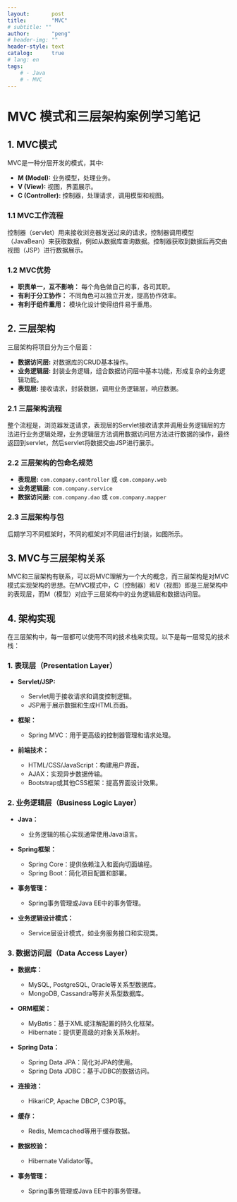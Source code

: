 ```yaml
---
layout:       post
title:        "MVC"
# subtitle: ""
author:       "peng"
# header-img: ""
header-style: text
catalog:      true
# lang: en
tags:
    # - Java
    # - MVC
---
```


# MVC 模式和三层架构案例学习笔记

## 1. MVC模式

MVC是一种分层开发的模式，其中:

- **M (Model):** 业务模型，处理业务。
- **V (View):** 视图，界面展示。
- **C (Controller):** 控制器，处理请求，调用模型和视图。

### 1.1 MVC工作流程

控制器（servlet）用来接收浏览器发送过来的请求，控制器调用模型（JavaBean）来获取数据，例如从数据库查询数据。控制器获取到数据后再交由视图（JSP）进行数据展示。

### 1.2 MVC优势

- **职责单一，互不影响：** 每个角色做自己的事，各司其职。
- **有利于分工协作：** 不同角色可以独立开发，提高协作效率。
- **有利于组件重用：** 模块化设计使得组件易于重用。

## 2. 三层架构

三层架构将项目分为三个层面：

- **数据访问层:** 对数据库的CRUD基本操作。
- **业务逻辑层:** 封装业务逻辑，组合数据访问层中基本功能，形成复杂的业务逻辑功能。
- **表现层:** 接收请求，封装数据，调用业务逻辑层，响应数据。

### 2.1 三层架构流程

整个流程是，浏览器发送请求，表现层的Servlet接收请求并调用业务逻辑层的方法进行业务逻辑处理，业务逻辑层方法调用数据访问层方法进行数据的操作，最终返回到servlet，然后servlet将数据交由JSP进行展示。

### 2.2 三层架构的包命名规范

- **表现层:** `com.company.controller` 或 `com.company.web`
- **业务逻辑层:** `com.company.service`
- **数据访问层:** `com.company.dao` 或 `com.company.mapper`

### 2.3 三层架构与包

后期学习不同框架时，不同的框架对不同层进行封装，如图所示。

## 3. MVC与三层架构关系

MVC和三层架构有联系，可以将MVC理解为一个大的概念，而三层架构是对MVC模式实现架构的思想。在MVC模式中，C（控制器）和V（视图）即是三层架构中的表现层，而M（模型）对应于三层架构中的业务逻辑层和数据访问层。

## 4. 架构实现
在三层架构中，每一层都可以使用不同的技术栈来实现。以下是每一层常见的技术栈：

### 1. 表现层（Presentation Layer）

- **Servlet/JSP:**
  - Servlet用于接收请求和调度控制逻辑。
  - JSP用于展示数据和生成HTML页面。

- **框架：**
  - Spring MVC：用于更高级的控制器管理和请求处理。

- **前端技术：**
  - HTML/CSS/JavaScript：构建用户界面。
  - AJAX：实现异步数据传输。
  - Bootstrap或其他CSS框架：提高界面设计效果。

### 2. 业务逻辑层（Business Logic Layer）

- **Java：**
  - 业务逻辑的核心实现通常使用Java语言。

- **Spring框架：**
  - Spring Core：提供依赖注入和面向切面编程。
  - Spring Boot：简化项目配置和部署。

- **事务管理：**
  - Spring事务管理或Java EE中的事务管理。

- **业务逻辑设计模式：**
  - Service层设计模式，如业务服务接口和实现类。

### 3. 数据访问层（Data Access Layer）

- **数据库：**
  - MySQL, PostgreSQL, Oracle等关系型数据库。
  - MongoDB, Cassandra等非关系型数据库。

- **ORM框架：**
  - MyBatis：基于XML或注解配置的持久化框架。
  - Hibernate：提供更高级的对象关系映射。

- **Spring Data：**
  - Spring Data JPA：简化对JPA的使用。
  - Spring Data JDBC：基于JDBC的数据访问。

- **连接池：**
  - HikariCP, Apache DBCP, C3P0等。

- **缓存：**
  - Redis, Memcached等用于缓存数据。

- **数据校验：**
  - Hibernate Validator等。

- **事务管理：**
  - Spring事务管理或Java EE中的事务管理。